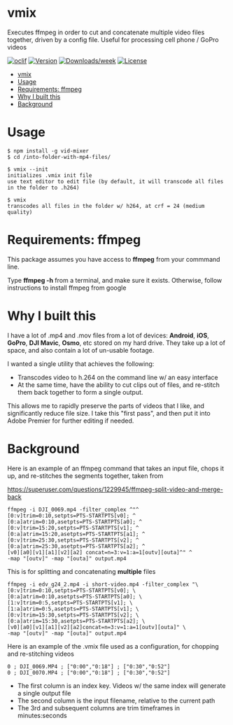 vmix
=======

Executes ffmpeg in order to cut and concatenate multiple video files together, driven by a config file.  Useful for processing cell phone / GoPro videos

[![oclif](https://img.shields.io/badge/cli-oclif-brightgreen.svg)](https://oclif.io)
[![Version](https://img.shields.io/npm/v/vmix.svg)](https://npmjs.org/package/vmix)
[![Downloads/week](https://img.shields.io/npm/dw/vmix.svg)](https://npmjs.org/package/vmix)
[![License](https://img.shields.io/npm/l/vmix.svg)](https://github.com/devsign-consulting/vid-mixer/blob/master/package.json)

<!-- toc -->
- [vmix](#vmix)
- [Usage](#usage)
- [Requirements: ffmpeg](#requirements-ffmpeg)
- [Why I built this](#why-i-built-this)
- [Background](#background)
<!-- tocstop -->
# Usage
<!-- usage -->
```sh-session
$ npm install -g vid-mixer
$ cd /into-folder-with-mp4-files/

$ vmix --init
initializes .vmix init file
use text editor to edit file (by default, it will transcode all files in the folder to .h264)

$ vmix
transcodes all files in the folder w/ h264, at crf = 24 (medium quality)

```

# Requirements: ffmpeg
This package assumes you have access to **ffmpeg** from your commmand line.

Type **ffmpeg -h** from a terminal, and make sure it exists.  Otherwise, follow instructions to install ffmpeg from google

# Why I built this
I have a lot of .mp4 and .mov files from a lot of devices: **Android**, **iOS**, **GoPro**, **DJI Mavic**, **Osmo**, etc stored on my hard drive.  They take up a lot of space, and also contain a lot of un-usable footage.

I wanted a single utility that achieves the following:
* Transcodes video to h.264 on the command line w/ an easy interface
* At the same time, have the ability to cut clips out of files, and re-stitch them back together to form a single output.

This allows me to rapidly preserve the parts of videos that I like, and significantly reduce file size. I take this "first pass", and then put it into Adobe Premier for further editing if needed.


# Background
Here is an example of an ffmpeg command that takes an input file, chops it up, and re-stitches the segments together, taken from

https://superuser.com/questions/1229945/ffmpeg-split-video-and-merge-back

```
ffmpeg -i DJI_0069.mp4 -filter_complex ^"^
[0:v]trim=0:10,setpts=PTS-STARTPTS[v0]; ^
[0:a]atrim=0:10,asetpts=PTS-STARTPTS[a0]; ^
[0:v]trim=15:20,setpts=PTS-STARTPTS[v1]; ^
[0:a]atrim=15:20,asetpts=PTS-STARTPTS[a1]; ^
[0:v]trim=25:30,setpts=PTS-STARTPTS[v2]; ^
[0:a]atrim=25:30,asetpts=PTS-STARTPTS[a2]; ^
[v0][a0][v1][a1][v2][a2] concat=n=3:v=1:a=1[outv][outa]^" ^
-map "[outv]" -map "[outa]" output.mp4
```

This is for splitting and concatenating **multiple** files
```
ffmpeg -i edv_g24_2.mp4 -i short-video.mp4 -filter_complex "\
[0:v]trim=0:10,setpts=PTS-STARTPTS[v0]; \
[0:a]atrim=0:10,asetpts=PTS-STARTPTS[a0]; \
[1:v]trim=0:5,setpts=PTS-STARTPTS[v1]; \
[1:a]atrim=0:5,asetpts=PTS-STARTPTS[v1]; \
[0:v]trim=15:30,setpts=PTS-STARTPTS[v2]; \
[0:a]atrim=15:30,asetpts=PTS-STARTPTS[a2]; \
[v0][a0][v1][a1][v2][a2]concat=n=3:v=1:a=1[outv][outa]" \
-map "[outv]" -map "[outa]" output.mp4
```

Here is an example of the .vmix file used as a configuration, for chopping and re-stitching videos
```
0 ; DJI_0069.MP4 ; ["0:00","0:18"] ; ["0:30","0:52"]
0 ; DJI_0070.MP4 ; ["0:00","0:18"] ; ["0:30","0:52"]
```
* The first column is an index key. Videos w/ the same index will generate a single output file
* The second column is the input filename, relative to the current path
* The 3rd and subsequent columns are trim timeframes in minutes:seconds
